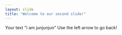 ```yaml
---
layout: slide
title: "Welcome to our second slide!"
---
```

Your text "i am junjunjun"
Use the left arrow to go back!
